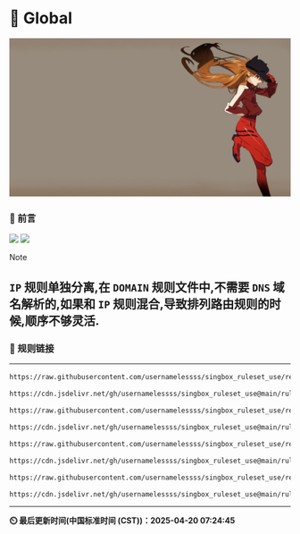 
# 🧸 Global
![](https://raw.githubusercontent.com/usernamelessss/picture-bed/main/images/202504042256831.jpg)
### 📣 前言
![](https://shields.io/badge/-移除重复规则-ff69b4) ![](https://shields.io/badge/-IP&nbsp;规则单独存放不与&nbsp;DOMAIN&nbsp;等混合-green)
> [!NOTE]
**`IP` 规则单独分离,在 `DOMAIN` 规则文件中,不需要 `DNS` 域名解析的,如果和 `IP` 规则混合,导致排列路由规则的时候,顺序不够灵活.**
---

###  🔗 规则链接
---

```url
https://raw.githubusercontent.com/usernamelessss/singbox_ruleset_use/refs/heads/main/rule/Global/Global_IP.json
```

```url
https://cdn.jsdelivr.net/gh/usernamelessss/singbox_ruleset_use@main/rule/Global/Global_IP.json
```

```url
https://raw.githubusercontent.com/usernamelessss/singbox_ruleset_use/refs/heads/main/rule/Global/Global_IP.srs
```

```url
https://cdn.jsdelivr.net/gh/usernamelessss/singbox_ruleset_use@main/rule/Global/Global_IP.srs
```

```url
https://raw.githubusercontent.com/usernamelessss/singbox_ruleset_use/refs/heads/main/rule/Global/Global_No_IP.json
```

```url
https://cdn.jsdelivr.net/gh/usernamelessss/singbox_ruleset_use@main/rule/Global/Global_No_IP.json
```

```url
https://raw.githubusercontent.com/usernamelessss/singbox_ruleset_use/refs/heads/main/rule/Global/Global_No_IP.srs
```

```url
https://cdn.jsdelivr.net/gh/usernamelessss/singbox_ruleset_use@main/rule/Global/Global_No_IP.srs
```

---
**⏲️ 最后更新时间(中国标准时间 (CST))：2025-04-20 07:24:45**